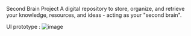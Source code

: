 Second Brain Project
A digital repository to store, organize, and retrieve your knowledge, resources, and ideas - acting as your "second brain".


UI prototype :
![image](https://github.com/user-attachments/assets/9c2f3096-f32e-4b4c-a7a2-21ef7ecc4763)
